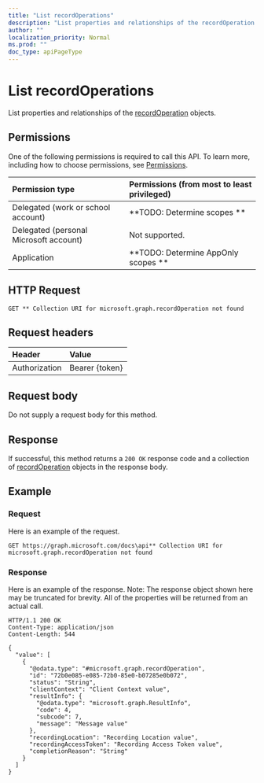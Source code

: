 ```yaml
---
title: "List recordOperations"
description: "List properties and relationships of the recordOperation objects."
author: ""
localization_priority: Normal
ms.prod: ""
doc_type: apiPageType
---
```


# List recordOperations

List properties and relationships of the [recordOperation](../resources/recordoperation.md) objects.

## Permissions
One of the following permissions is required to call this API. To learn more, including how to choose permissions, see [Permissions](/concepts/permissions-reference.md).

|Permission type|Permissions (from most to least privileged)|
|:---|:---|
|Delegated (work or school account)|**TODO: Determine scopes **|
|Delegated (personal Microsoft account)|Not supported.|
|Application|**TODO: Determine AppOnly scopes **|

## HTTP Request
<!-- {
  "blockType": "ignored"
}
-->
``` http
GET ** Collection URI for microsoft.graph.recordOperation not found
```

## Request headers
|Header|Value|
|:---|:---|
|Authorization|Bearer {token}|

## Request body
Do not supply a request body for this method.

## Response
If successful, this method returns a `200 OK` response code and a collection of [recordOperation](../resources/recordoperation.md) objects in the response body.

## Example

### Request
Here is an example of the request.
<!-- {
  "blockType": "request",
  "name": "get_recordoperation"
}
-->
``` http
GET https://graph.microsoft.com/docs\api** Collection URI for microsoft.graph.recordOperation not found
```

### Response
Here is an example of the response. Note: The response object shown here may be truncated for brevity. All of the properties will be returned from an actual call.
<!-- {
  "blockType": "response",
  "truncated": true,
  "@odata.type": "collection(microsoft.graph.recordoperation)"
}
-->
``` http
HTTP/1.1 200 OK
Content-Type: application/json
Content-Length: 544

{
  "value": [
    {
      "@odata.type": "#microsoft.graph.recordOperation",
      "id": "72b0e085-e085-72b0-85e0-b07285e0b072",
      "status": "String",
      "clientContext": "Client Context value",
      "resultInfo": {
        "@odata.type": "microsoft.graph.ResultInfo",
        "code": 4,
        "subcode": 7,
        "message": "Message value"
      },
      "recordingLocation": "Recording Location value",
      "recordingAccessToken": "Recording Access Token value",
      "completionReason": "String"
    }
  ]
}
```

